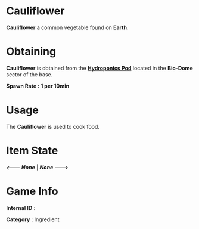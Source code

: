 # Cauliflower

**Cauliflower** a common vegetable found on **Earth**.

# Obtaining

**Cauliflower** is obtained from the [**Hydroponics Pod**]() located in the **Bio-Dome** sector of the base.
 
**Spawn Rate :** **1 per 10min**

# Usage

The **Cauliflower** is used to cook food.

# Item State

***<--- None*** | ***None --->***

# Game Info

**Internal ID** : 

**Category** : Ingredient
